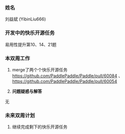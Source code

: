 ### 姓名

刘益斌 (YibinLiu666)

### 开发中的快乐开源任务

易用性提升第10、14、21题

### 本双周工作

1. merge了两个个快乐开源任务 https://github.com/PaddlePaddle/Paddle/pull/60084 、https://github.com/PaddlePaddle/Paddle/pull/60054

2. **问题疑惑与解答**

无

### 未来双周计划

1. 继续完成剩下的快乐开源任务